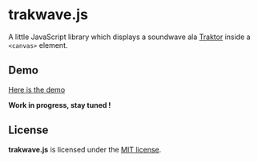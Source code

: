 
# trakwave.js

A little JavaScript library which displays a soundwave ala [Traktor](http://www.native-instruments.com/#/en/products/dj/traktor-pro/) inside a `<canvas>` element.

## Demo

[Here is the demo](http://romac.me/trakwave.js)

**Work in progress, stay tuned !**

## License

**trakwave.js** is licensed under the [MIT license](http://www.opensource.org/licenses/mit-license.php).
